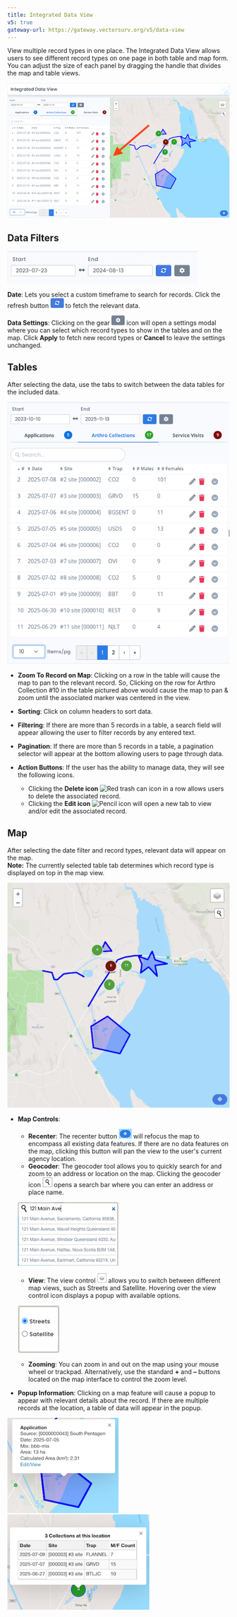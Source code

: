 ```yaml
---
title: Integrated Data View
v5: true
gateway-url: https://gateway.vectorsurv.org/v5/data-view
---
```


View multiple record types in one place. The Integrated Data View allows users to see different record types on one page in both table and map form. You can adjust the size of each panel by dragging the handle that divides the map and table views.

![Integrated Data View Page](/assets/images/docs/integrated-data-view.png)

## Data Filters

![Data View record Filters](/assets/images/docs/data-view-record-filters.png)

**Date**: Lets you select a custom timeframe to search for records. Click the refresh button ![Refresh Button](/assets/images/docs/refresh-btn.png) to fetch the relevant data.

**Data Settings**: Clicking on the gear ![Data Setting Icon](/assets/images/docs/gear-btn.png) icon will open a settings modal where you can select which record types to show in the tables and on the map. Click **Apply** to fetch new record types or **Cancel** to leave the settings unchanged.

## Tables

After selecting the data, use the tabs to switch between the data tables for the included data.

![Data Table](/assets/images/docs/integrated-data-view-tables.png)

- **Zoom To Record on Map**: Clicking on a row in the table will cause the map to pan to the relevant record. So, Clicking on the row for Arthro Collection #10 in the table pictured above would cause the map to pan & zoom until the associated marker was centered in the view.

- **Sorting**: Click on column headers to sort data.

- **Filtering**: If there are more than 5 records in a table, a search field will appear allowing the user to filter records by any entered text.

- **Pagination**: If there are more than 5 records in a table, a pagination selector will appear at the bottom allowing users to page through data.

- **Action Buttons**: If the user has the ability to manage data, they will see the following icons.
  - Clicking the **Delete icon** ![Red trash can icon](/assets/images/docs/action-button-delete.png) in a row allows users to delete the associated record.
  - Clicking the **Edit icon** ![Pencil icon](/assets/images/docs/action-button-edit.png) will open a new tab to view and/or edit the associated record.

## Map

After selecting the date filter and record types, relevant data will appear on the map.  
**Note:** The currently selected table tab determines which record type is displayed on top in the map view.

![Data Table](/assets/images/docs/integrated-data-view-map.png)

- **Map Controls**:

  - **Recenter**: The recenter button ![Recenter Button](/assets/images/docs/recenter-btn.png) will refocus the map to encompass all existing data features. If there are no data features on the map, clicking this button will pan the view to the user's current agency location.
  - **Geocoder**: The geocoder tool allows you to quickly search for and zoom to an address or location on the map. Clicking the geocoder icon ![Magnifying Glass](/assets/images/docs/magnifying-glass.png) opens a search bar where you can enter an address or place name.

  ![Geocoder](/assets/images/docs/geocoder.png)

  - **View**: The view control ![View Control](/assets/images/docs/map-view-control.png) allows you to switch between different map views, such as Streets and Satellite. Hovering over the view control icon displays a popup with available options.

  ![View Control](/assets/images/docs/map-view-control-radio-btns.png)

  - **Zooming**: You can zoom in and out on the map using your mouse wheel or trackpad. Alternatively, use the standard **+** and **–** buttons located on the map interface to control the zoom level.

- **Popup Information**: Clicking on a map feature will cause a popup to appear with relevant details about the record. If there are multiple records at the location, a table of data will appear in the popup.

![Collection Cluster Popup](/assets/images/docs/application-popup-DV.png) ![Collection Cluster Popup](/assets/images/docs/collection-cluster-popup-DV.png)
